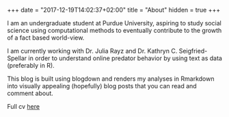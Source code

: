 +++
date = "2017-12-19T14:02:37+02:00"
title = "About"
hidden = true
+++

I am an undergraduate student at Purdue University, aspiring to study social science using 
computational methods to eventually contribute to the growth of a fact based world-view.


I am currently working with Dr. Julia Rayz and Dr. Kathryn C. Seigfried-Spellar in order to
understand online predator behavior by using text as data (preferably in R). 


This blog is built using blogdown and renders my analyses in Rmarkdown into visually appealing
(hopefully) blog posts that you can read and comment about.

Full cv [here](/pdf/Kanishka_Misra_CV.pdf)